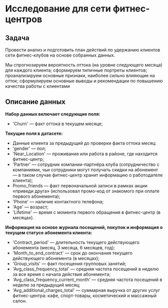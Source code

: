 # Исследование для сети фитнес-центров

## Задача

Провести анализ и подготовить план действий по удержанию клиентов сети фитнес-клубов на основе собранных данных.

Мы спрогнозируем вероятность оттока (на уровне следующего месяца) для каждого клиента;
сформируем типичные портреты клиентов;
проанализируем основные признаки, наиболее сильно влияющие на отток;
сформулируем основные выводы и рекомендации по повышению качества работы с клиентами

## Описание данных

**Набор данных включает следующие поля:**
- 'Churn' — факт оттока в текущем месяце;

**Текущие поля в датасете:** 

- Данные клиента за предыдущий до проверки факта оттока месяц:
 - 'gender' — пол;
 - 'Near_Location' — проживание или работа в районе, где находится фитнес-центр;
 - 'Partner' — сотрудник компании-партнёра клуба (сотрудничество с компаниями, чьи сотрудники могут получать скидки на абонемент — в таком случае фитнес-центр хранит информацию о работодателе клиента);
 - Promo_friends — факт первоначальной записи в рамках акции «приведи друга» (использовал промо-код от знакомого при оплате первого абонемента);
 - 'Phone' — наличие контактного телефона;
 - 'Age' — возраст;
 - 'Lifetime' — время с момента первого обращения в фитнес-центр (в месяцах).


**Информация на основе журнала посещений, покупок и информация о текущем статусе абонемента клиента:**
- 'Contract_period' — длительность текущего действующего абонемента (месяц, 3 месяца, 6 месяцев, год);
- 'Month_to_end_contract' — срок до окончания текущего действующего абонемента (в месяцах);
- 'Group_visits' — факт посещения групповых занятий;
- 'Avg_class_frequency_total' — средняя частота посещений в неделю за все время с начала действия абонемента;
- 'Avg_class_frequency_current_month' — средняя частота посещений в неделю за предыдущий месяц;
- 'Avg_additional_charges_total' — суммарная выручка от других услуг фитнес-центра: кафе, спорт-товары, косметический и массажный салон.


